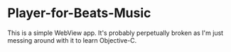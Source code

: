 Player-for-Beats-Music
======================

This is a simple WebView app. It's probably perpetually broken as I'm just messing around with it to learn Objective-C.
